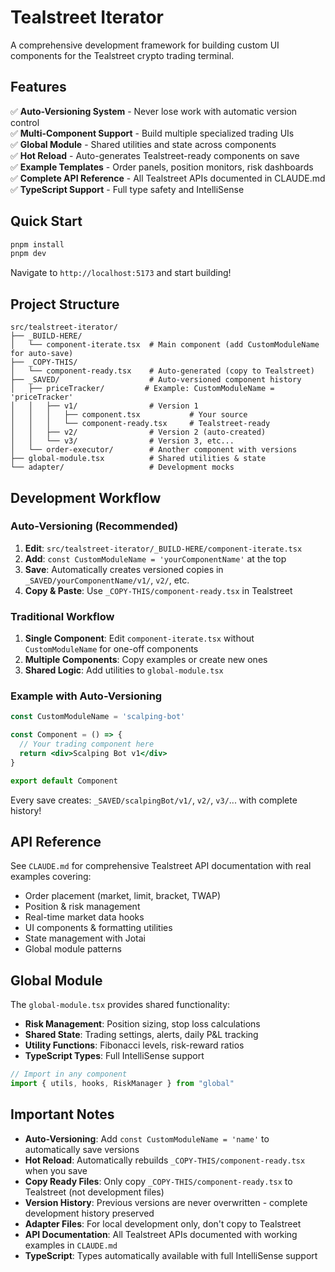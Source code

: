 # Tealstreet Iterator

A comprehensive development framework for building custom UI components for the Tealstreet crypto trading terminal.

## Features

✅ **Auto-Versioning System** - Never lose work with automatic version control  
✅ **Multi-Component Support** - Build multiple specialized trading UIs  
✅ **Global Module** - Shared utilities and state across components  
✅ **Hot Reload** - Auto-generates Tealstreet-ready components on save  
✅ **Example Templates** - Order panels, position monitors, risk dashboards  
✅ **Complete API Reference** - All Tealstreet APIs documented in CLAUDE.md  
✅ **TypeScript Support** - Full type safety and IntelliSense  

## Quick Start

```bash
pnpm install
pnpm dev
```

Navigate to `http://localhost:5173` and start building!

## Project Structure

```
src/tealstreet-iterator/
├── _BUILD-HERE/
│   └── component-iterate.tsx  # Main component (add CustomModuleName for auto-save)
├── _COPY-THIS/
│   └── component-ready.tsx    # Auto-generated (copy to Tealstreet)
├── _SAVED/                    # Auto-versioned component history
│   ├── priceTracker/         # Example: CustomModuleName = 'priceTracker'
│   │   ├── v1/                # Version 1
│   │   │   ├── component.tsx           # Your source
│   │   │   └── component-ready.tsx     # Tealstreet-ready
│   │   ├── v2/                # Version 2 (auto-created)
│   │   └── v3/                # Version 3, etc...
│   └── order-executor/        # Another component with versions
├── global-module.tsx          # Shared utilities & state
└── adapter/                   # Development mocks
```

## Development Workflow

### Auto-Versioning (Recommended)
1. **Edit**: `src/tealstreet-iterator/_BUILD-HERE/component-iterate.tsx`
2. **Add**: `const CustomModuleName = 'yourComponentName'` at the top
3. **Save**: Automatically creates versioned copies in `_SAVED/yourComponentName/v1/`, `v2/`, etc.
4. **Copy & Paste**: Use `_COPY-THIS/component-ready.tsx` in Tealstreet

### Traditional Workflow
1. **Single Component**: Edit `component-iterate.tsx` without `CustomModuleName` for one-off components
2. **Multiple Components**: Copy examples or create new ones
3. **Shared Logic**: Add utilities to `global-module.tsx`

### Example with Auto-Versioning
```jsx
const CustomModuleName = 'scalping-bot'

const Component = () => {
  // Your trading component here
  return <div>Scalping Bot v1</div>
}

export default Component
```
Every save creates: `_SAVED/scalpingBot/v1/`, `v2/`, `v3/`... with complete history!

## API Reference

See `CLAUDE.md` for comprehensive Tealstreet API documentation with real examples covering:

- Order placement (market, limit, bracket, TWAP)
- Position & risk management  
- Real-time market data hooks
- UI components & formatting utilities
- State management with Jotai
- Global module patterns

## Global Module

The `global-module.tsx` provides shared functionality:

- **Risk Management**: Position sizing, stop loss calculations
- **Shared State**: Trading settings, alerts, daily P&L tracking  
- **Utility Functions**: Fibonacci levels, risk-reward ratios
- **TypeScript Types**: Full IntelliSense support

```javascript
// Import in any component
import { utils, hooks, RiskManager } from "global"
```

## Important Notes

- **Auto-Versioning**: Add `const CustomModuleName = 'name'` to automatically save versions
- **Hot Reload**: Automatically rebuilds `_COPY-THIS/component-ready.tsx` when you save
- **Copy Ready Files**: Only copy `_COPY-THIS/component-ready.tsx` to Tealstreet (not development files)
- **Version History**: Previous versions are never overwritten - complete development history preserved
- **Adapter Files**: For local development only, don't copy to Tealstreet
- **API Documentation**: All Tealstreet APIs documented with working examples in `CLAUDE.md`
- **TypeScript**: Types automatically available with full IntelliSense support